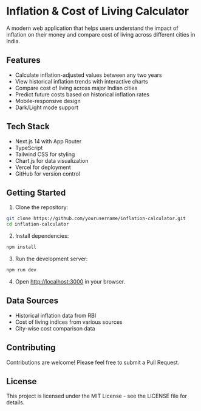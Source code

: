 # Inflation & Cost of Living Calculator

A modern web application that helps users understand the impact of inflation on their money and compare cost of living across different cities in India.

## Features

- Calculate inflation-adjusted values between any two years
- View historical inflation trends with interactive charts
- Compare cost of living across major Indian cities
- Predict future costs based on historical inflation rates
- Mobile-responsive design
- Dark/Light mode support

## Tech Stack

- Next.js 14 with App Router
- TypeScript
- Tailwind CSS for styling
- Chart.js for data visualization
- Vercel for deployment
- GitHub for version control

## Getting Started

1. Clone the repository:
```bash
git clone https://github.com/yourusername/inflation-calculator.git
cd inflation-calculator
```

2. Install dependencies:
```bash
npm install
```

3. Run the development server:
```bash
npm run dev
```

4. Open [http://localhost:3000](http://localhost:3000) in your browser.

## Data Sources

- Historical inflation data from RBI
- Cost of living indices from various sources
- City-wise cost comparison data

## Contributing

Contributions are welcome! Please feel free to submit a Pull Request.

## License

This project is licensed under the MIT License - see the LICENSE file for details.
